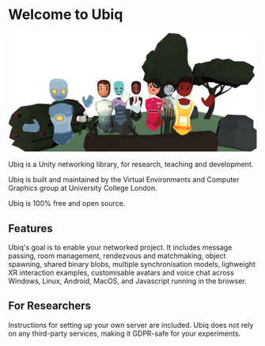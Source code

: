 # Welcome to Ubiq

![Picture of Avatars Waving](images/0f1c2fc3-2615-4f15-93c4-7533af6697eb.png)

Ubiq is a Unity networking library, for research, teaching and development.

Ubiq is built and maintained by the Virtual Environments and Computer Graphics group at University College London.

Ubiq is 100% free and open source.

## Features

Ubiq's goal is to enable your networked project. It includes message passing, room management, rendezvous and matchmaking, object spawning, shared binary blobs, multiple synchronisation models, lighweight XR interaction examples, customisable avatars and voice chat across Windows, Linux, Android, MacOS, and Javascript running in the browser.

## For Researchers

Instructions for setting up your own server are included. Ubiq does not rely on any third-party services, making it GDPR-safe for your experiments.
